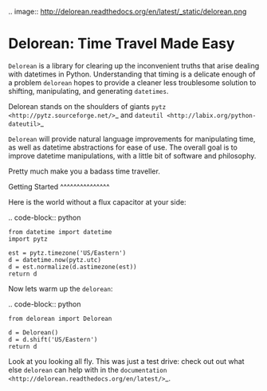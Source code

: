 

.. image:: http://delorean.readthedocs.org/en/latest/_static/delorean.png

Delorean: Time Travel Made Easy
===============================

`Delorean` is a library for clearing up the inconvenient truths that arise dealing with datetimes in Python. Understanding that timing is a delicate enough of a problem `delorean` hopes to provide a cleaner less troublesome solution to shifting, manipulating, and generating `datetimes`.

Delorean stands on the shoulders of giants `pytz <http://pytz.sourceforge.net/>`_ and `dateutil <http://labix.org/python-dateutil>`_

`Delorean` will provide natural language improvements for manipulating time, as well as datetime abstractions for ease of use. The overall goal is to improve datetime manipulations, with a little bit of software and philosophy.

Pretty much make you a badass time traveller.

Getting Started
^^^^^^^^^^^^^^^

Here is the world without a flux capacitor at your side:

.. code-block:: python

    from datetime import datetime
    import pytz

    est = pytz.timezone('US/Eastern')
    d = datetime.now(pytz.utc)
    d = est.normalize(d.astimezone(est))
    return d

Now lets warm up the `delorean`:

.. code-block:: python

    from delorean import Delorean

    d = Delorean()
    d = d.shift('US/Eastern')
    return d

Look at you looking all fly. This was just a test drive: check out out what else
`delorean` can help with in the `documentation <http://delorean.readthedocs.org/en/latest/>`_.
